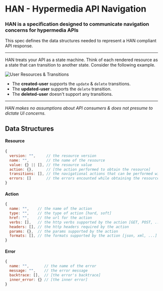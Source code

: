 # HAN - Hypermedia API Navigation

### HAN is a specification designed to communicate navigation concerns for hypermedia APIs

This spec defines the data structures needed to represent a HAN compliant API response.

---

HAN treats your API as a state machine.
Think of each rendered resource as a state that can transition to another state.
Consider the following example.

![User Resources & Transitions](https://raw2.github.com/hopsoft/han/master/user-example.png)

* The **created-user** supports the `update` & `delete` transitions.
* The **updated-user** supports the `delete` transition.
* The **deleted-user** doesn't support any transitions.

---

*HAN makes no assumptions about API consumers & does not presume to dictate UI concerns.*

## Data Structures

#### Resource

```javascript
{
  version: "",     // the resource version
  name: "",        // the name of the resource
  value: {} || [], // the resource value
  action: {},      // [the action performed to obtain the resource]
  transitions: [], // the navigational actions that can be performed with the resource
  errors: []       // the errors encounted while obtaining the resource
}
```

#### Action

```javascript
{
  name: "",    // the name of the action
  type: "",    // the type of action [hard, soft]
  href: "",    // the url for the action
  verbs: [],   // the http verbs supported by the action [GET, POST, ...]
  headers: [], // the http headers required by the action
  params: {},  // the params supported by the action
  formats: [], // the formats supported by the action [json, xml, ...]
}
```

#### Error

```javascript
{
  name: "",       // the name of the error
  message: "",    // the error message
  backtrace: [],  // [the error's backtrace]
  inner_error: {} // [the inner error]
}
```
